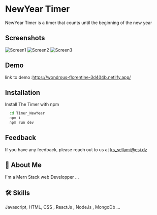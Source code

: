 # NewYear Timer 

NewYear Timer  is a timer that counts
until the beginning of the
new year

## Screenshots

![Screen1](https://user-images.githubusercontent.com/77940258/210327106-52cf39e6-a605-47a2-9b89-3ea451a3f74d.png)
![Screen2](https://user-images.githubusercontent.com/77940258/210327175-2927b284-e982-43e4-99f7-ab198a0c919b.png)
![Screen3](https://user-images.githubusercontent.com/77940258/210327186-81daad63-1462-4b7c-93a0-3c73a275633c.png)


## Demo

link to demo :https://wondrous-florentine-3d404b.netlify.app/ 


## Installation

Install The Timer with npm

```bash
  cd Timer_NewYear
  npm i 
  npm run dev
```
    
## Feedback

If you have any feedback, please reach out to us at ks_sellami@esi.dz


## 🚀 About Me
I'm a Mern Stack web Developper ...


## 🛠 Skills
Javascript, HTML, CSS , ReactJs , NodeJs , MongoDb  ...

